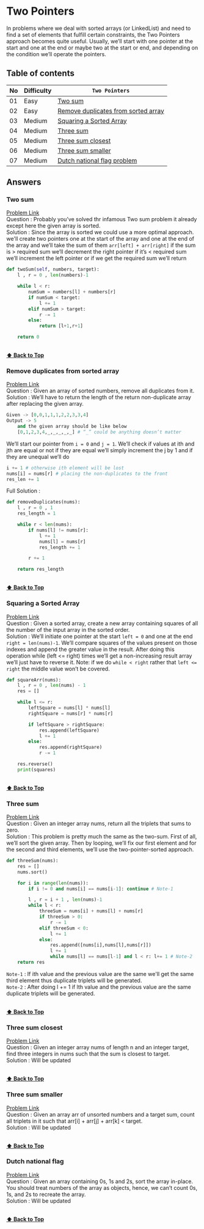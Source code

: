 # Two Pointers

In problems where we deal with sorted arrays (or LinkedList) and need to find a set of elements that fulfill certain constraints, the Two Pointers approach becomes quite useful. Usually, we’ll start with one pointer at the start and one at the end or maybe two at the start or end, and depending on the condition we’ll operate the pointers.

## Table of contents

| No  | Difficulty | `Two Pointers`                                                              |
| --- | ---------- | --------------------------------------------------------------------------- |
| 01  | Easy       | [Two sum ](#two-sum)                                                        |
| 02  | Easy       | [Remove duplicates from sorted array](#remove-duplicates-from-sorted-array) |
| 03  | Medium     | [Squaring a Sorted Array](#squaring-a-sorted-array)                         |
| 04  | Medium     | [Three sum](#three-sum)                                                     |
| 05  | Medium     | [Three sum closest](#three-sum-closest)                                     |
| 06  | Medium     | [Three sum smaller](#three-sum-smaller)                                     |
| 07  | Medium     | [Dutch national flag problem](#dutch-national-flag)                         |

## Answers

### Two sum

[Problem Link](https://leetcode.com/problems/two-sum/) <br/>
Question : Probably you’ve solved thr infamous Two sum problem it already except here the given array is sorted.<br/>
Solution : Since the array is sorted we could use a more optimal approach. we'll create two pointers one at the start of the array and one at the end of the array and we’ll take the sum of them `arr[left] + arr[right]` if the sum is > required sum we’ll decrement the right pointer if it’s < required sum we’ll increment the left pointer or if we get the required sum we’ll return

```python
def twoSum(self, numbers, target):
    l , r = 0 , len(numbers)-1

    while l < r:
        numSum = numbers[l] + numbers[r]
        if numSum < target:
            l += 1
        elif numSum > target:
            r -= 1
        else:
            return [l+1,r+1]

    return 0
```

<br/>**[⬆ Back to Top](#table-of-contents)**

### Remove duplicates from sorted array

[Problem Link](https://leetcode.com/problems/remove-duplicates-from-sorted-array/) <br/>
Question : Given an array of sorted numbers, remove all duplicates from it. <br/>
Solution : We’ll have to return the length of the return non-duplicate array after replacing the given array.

```python
Given -> [0,0,1,1,1,2,2,3,3,4]
Output -> 5
    and the given array should be like below
    [0,1,2,3,4,_,_,_,_,_] # “_” could be anything doesn’t matter
```

We’ll start our pointer from `i = 0` and `j = 1`. We’ll check if values at ith and jth are equal or not if they are equal we’ll simply increment the j by 1 and if they are unequal we’ll do

```python
i += 1 # otherwise ith element will be lost
nums[i] = nums[r] # placing the non-duplicates to the front
res_len += 1
```

Full Solution :

```python
def removeDuplicates(nums):
    l , r = 0 , 1
    res_length = 1

    while r < len(nums):
        if nums[l] != nums[r]:
            l += 1
            nums[l] = nums[r]
            res_length += 1

        r += 1

    return res_length
```

<br/>**[⬆ Back to Top](#table-of-contents)**

### Squaring a Sorted Array

[Problem Link](https://leetcode.com/problems/squares-of-a-sorted-array/) <br/>
Question : Given a sorted array, create a new array containing squares of all the number of the input array in the sorted order.<br/>
Solution : We’ll initiate one pointer at the start `left = 0` and one at the end `right = len(nums)-1`. We’ll compare squares of the values present on those indexes and append the greater value in the result. After doing this operation while (left <= right) times we’ll get a non-increasing result array we’ll just have to reverse it. Note: if we do `while < right` rather that `left <= right` the middle value won’t be covered.

```python
def squareArr(nums):
    l , r = 0 , len(nums) - 1
    res = []

    while l <= r:
        leftSquare = nums[l] * nums[l]
        rightSquare = nums[r] * nums[r]

        if leftSquare > rightSquare:
            res.append(leftSquare)
            l += 1
        else:
            res.append(rightSquare)
            r -= 1

    res.reverse()
    print(squares)
```

<br/>**[⬆ Back to Top](#table-of-contents)**

### Three sum

[Problem Link](https://leetcode.com/problems/3sum/) <br/>
Question : Given an integer array nums, return all the triplets that sums to zero.<br/>
Solution : This problem is pretty much the same as the two-sum. First of all, we’ll sort the given array. Then by looping, we’ll fix our first element and for the second and third elements, we’ll use the two-pointer-sorted approach.

```python
def threeSum(nums):
    res = []
    nums.sort()

    for i in range(len(nums)):
        if i != 0 and nums[i] == nums[i-1]: continue # Note-1

        l , r = i + 1 , len(nums)-1
        while l < r:
            threeSum = nums[i] + nums[l] + nums[r]
            if threeSum > 0:
                r -= 1
            elif threeSum < 0:
                l += 1
            else:
                res.append([nums[i],nums[l],nums[r]])
                l += 1
                while nums[l] == nums[l-1] and l < r: l+= 1 # Note-2
    return res
```

`Note-1` : If ith value and the previous value are the same we'll get the same third element thus duplicate triplets will be generated. <br/>
`Note-2` : After doing l += 1 if lth value and the previous value are the same duplicate triplets will be generated.

<br/>**[⬆ Back to Top](#table-of-contents)**

### Three sum closest

[Problem Link](https://leetcode.com/problems/3sum-closest/) <br/>
Question : Given an integer array nums of length n and an integer target, find three integers in nums such that the sum is closest to target.<br/>
Solution : Will be updated

<br/>**[⬆ Back to Top](#table-of-contents)**

### Three sum smaller

[Problem Link](https://leetcode.com/problems/3sum-smaller/) <br/>
Question : Given an array arr of unsorted numbers and a target sum, count all triplets in it such that arr[i] + arr[j] + arr[k] < target.<br/>
Solution : Will be updated

<br/>**[⬆ Back to Top](#table-of-contents)**

### Dutch national flag

[Problem Link](https://leetcode.com/problems/sort-colors/) <br/>
Question : Given an array containing 0s, 1s and 2s, sort the array in-place. You should treat numbers of the array as objects, hence, we can’t count 0s, 1s, and 2s to recreate the array.<br/>
Solution : Will be updated

<br/>**[⬆ Back to Top](#table-of-contents)**
